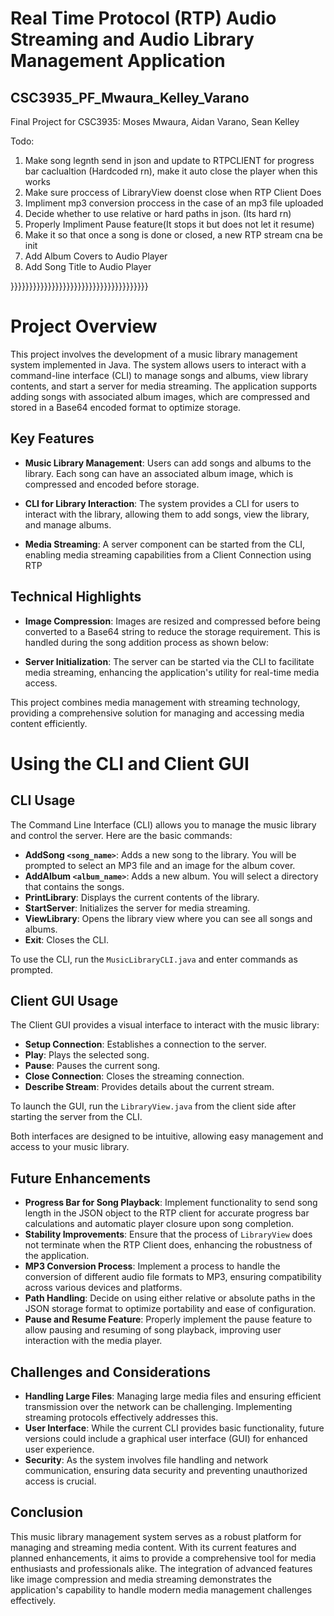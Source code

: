 # Real Time Protocol (RTP) Audio Streaming and Audio Library Management Application
## CSC3935_PF_Mwaura_Kelley_Varano
Final Project for CSC3935: Moses Mwaura, Aidan Varano, Sean Kelley




Todo:

1. Make song legnth send in json and update to RTPCLIENT for progress bar caclualtion (Hardcoded rn), make it auto close the player when this works
2. Make sure proccess of LibraryView doenst close when RTP Client Does  
3. Impliment mp3 conversion proccess in the case of an mp3 file uploaded 
4. Decide whether to use relative or hard paths in json. (Its hard rn)
5. Properly Impliment Pause feature(It stops it but does not let it resume)
6. Make it so that once a song is done or closed, a new RTP stream cna be init
7. Add Album Covers to Audio Player
8. Add Song Title to Audio Player 




}}}}}}}}}}}}}}}}}}}}}}}}}}}}}}}}}}}}}
# Project Overview

This project involves the development of a music library management system implemented in Java. The system allows users to interact with a command-line interface (CLI) to manage songs and albums, view library contents, and start a server for media streaming. The application supports adding songs with associated album images, which are compressed and stored in a Base64 encoded format to optimize storage.

## Key Features

- **Music Library Management**: Users can add songs and albums to the library. Each song can have an associated album image, which is compressed and encoded before storage.
- **CLI for Library Interaction**: The system provides a CLI for users to interact with the library, allowing them to add songs, view the library, and manage albums.

- **Media Streaming**: A server component can be started from the CLI, enabling media streaming capabilities from a Client Connection using RTP

## Technical Highlights

- **Image Compression**: Images are resized and compressed before being converted to a Base64 string to reduce the storage requirement. This is handled during the song addition process as shown below:

- **Server Initialization**: The server can be started via the CLI to facilitate media streaming, enhancing the application's utility for real-time media access.

This project combines media management with streaming technology, providing a comprehensive solution for managing and accessing media content efficiently.

# Using the CLI and Client GUI

## CLI Usage

The Command Line Interface (CLI) allows you to manage the music library and control the server. Here are the basic commands:

- **AddSong `<song_name>`**: Adds a new song to the library. You will be prompted to select an MP3 file and an image for the album cover.
- **AddAlbum `<album_name>`**: Adds a new album. You will select a directory that contains the songs.
- **PrintLibrary**: Displays the current contents of the library.
- **StartServer**: Initializes the server for media streaming.
- **ViewLibrary**: Opens the library view where you can see all songs and albums.
- **Exit**: Closes the CLI.

To use the CLI, run the `MusicLibraryCLI.java` and enter commands as prompted.

## Client GUI Usage

The Client GUI provides a visual interface to interact with the music library:

- **Setup Connection**: Establishes a connection to the server.
- **Play**: Plays the selected song.
- **Pause**: Pauses the current song.
- **Close Connection**: Closes the streaming connection.
- **Describe Stream**: Provides details about the current stream.

To launch the GUI, run the `LibraryView.java` from the client side after starting the server from the CLI.

Both interfaces are designed to be intuitive, allowing easy management and access to your music library.




## Future Enhancements

- **Progress Bar for Song Playback**: Implement functionality to send song length in the JSON object to the RTP client for accurate progress bar calculations and automatic player closure upon song completion.
- **Stability Improvements**: Ensure that the process of `LibraryView` does not terminate when the RTP Client does, enhancing the robustness of the application.
- **MP3 Conversion Process**: Implement a process to handle the conversion of different audio file formats to MP3, ensuring compatibility across various devices and platforms.
- **Path Handling**: Decide on using either relative or absolute paths in the JSON storage format to optimize portability and ease of configuration.
- **Pause and Resume Feature**: Properly implement the pause feature to allow pausing and resuming of song playback, improving user interaction with the media player.


## Challenges and Considerations

- **Handling Large Files**: Managing large media files and ensuring efficient transmission over the network can be challenging. Implementing streaming protocols effectively addresses this.
- **User Interface**: While the current CLI provides basic functionality, future versions could include a graphical user interface (GUI) for enhanced user experience.
- **Security**: As the system involves file handling and network communication, ensuring data security and preventing unauthorized access is crucial.

## Conclusion

This music library management system serves as a robust platform for managing and streaming media content. With its current features and planned enhancements, it aims to provide a comprehensive tool for media enthusiasts and professionals alike. The integration of advanced features like image compression and media streaming demonstrates the application's capability to handle modern media management challenges effectively.















